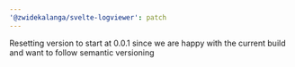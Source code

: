 ```yaml
---
'@zwidekalanga/svelte-logviewer': patch
---
```


Resetting version to start at 0.0.1 since we are happy with the current build and want to follow semantic versioning
